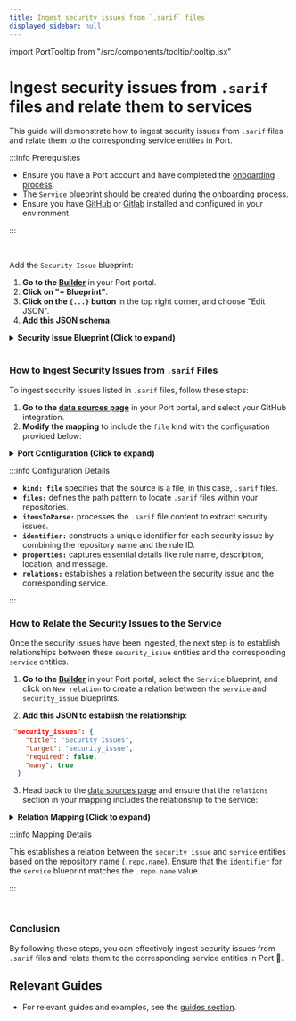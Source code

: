 ```yaml
---
title: Ingest security issues from `.sarif` files
displayed_sidebar: null
---
```


import PortTooltip from "/src/components/tooltip/tooltip.jsx"

# Ingest security issues from `.sarif` files and relate them to services

This guide will demonstrate how to ingest security issues from `.sarif` files and relate them to the corresponding service entities in Port.

:::info Prerequisites

- Ensure you have a Port account and have completed the [onboarding process](https://docs.getport.io/quickstart).
- The `Service` blueprint should be created during the onboarding process.
- Ensure you have [GitHub](/build-your-software-catalog/sync-data-to-catalog/git/github/installation.md) or [Gitlab](/build-your-software-catalog/sync-data-to-catalog/git/gitlab/installation) installed and configured in your environment.

:::

<br/>

Add the `Security Issue` blueprint:

1. **Go to the [Builder](https://app.getport.io/settings/data-model)** in your Port portal.
2. **Click on "+ Blueprint"**.
3. **Click on the `{...}` button** in the top right corner, and choose "Edit JSON".
4. **Add this JSON schema**:

<details>
<summary><b>Security Issue Blueprint (Click to expand)</b></summary>

```json showLineNumbers
{
  "identifier": "security_issue",
  "title": "Security Issue",
  "icon": "Alert",
  "schema": {
    "properties": {
      "rule_name": {
        "type": "string",
        "title": "Rule Name"
      },
      "rule_desc": {
        "type": "string",
        "title": "Rule Description"
      },
      "location": {
        "type": "string",
        "title": "Location"
      },
      "message": {
        "type": "string",
        "title": "Message"
      }
    },
    "required": [
      "rule_name",
      "location",
      "message"
    ]
  },
  "mirrorProperties": {},
  "calculationProperties": {},
  "aggregationProperties": {},
  "relations": {}
}
```

</details>

<br/>

### How to Ingest Security Issues from `.sarif` Files

To ingest security issues listed in `.sarif` files, follow these steps:

1. **Go to the [data sources page](https://app.getport.io/settings/data-sources)** in your Port portal, and select your GitHub integration.
2. **Modify the mapping** to include the `file` kind with the configuration provided below:

<details>
<summary><b>Port Configuration (Click to expand)</b></summary>

```yaml showLineNumbers
- kind: file
  selector:
    query: 'true'
    files:
      - path: '**/*.sarif'
  port:
    itemsToParse: |
      .file.content.runs[0] as $content |
      $content.tool.driver.rules as $rules |
      [ $content.results[] ] |
      map(
        . as $result |
        {
          ruleId: .ruleId,
          error: .message.text,
          loc: .locations[0].physicalLocation.artifactLocation.uri,
          ruleName: ($rules[] | select(.id == $result.ruleId) | .name),
          ruleDesc: ($rules[] | select(.id == $result.ruleId) | .shortDescription.text)
        })
    entity:
      mappings:
        identifier: .repo.name + "_" + .item.ruleId
        title: .item.error
        blueprint: '"security_issue"'
        properties:
          rule_name: .item.ruleName
          rule_desc: .item.ruleDesc
          location: .item.loc
          message: .item.error
        relations:
          issue_service: .repo.name
```

</details>

:::info Configuration Details

- **`kind: file`** specifies that the source is a file, in this case, `.sarif` files.
- **`files:`** defines the path pattern to locate `.sarif` files within your repositories.
- **`itemsToParse:`** processes the `.sarif` file content to extract security issues.
- **`identifier:`** constructs a unique identifier for each security issue by combining the repository name and the rule ID.
- **`properties:`** captures essential details like rule name, description, location, and message.
- **`relations:`** establishes a relation between the security issue and the corresponding service.

:::

### How to Relate the Security Issues to the Service

Once the security issues have been ingested, the next step is to establish relationships between these `security_issue` entities and the corresponding `service` entities.

1. **Go to the [Builder](https://app.getport.io/settings/data-model)** in your Port portal, select the `Service` <PortTooltip id="blueprint">blueprint</PortTooltip>, and click on `New relation` to create a relation between the `service` and `security_issue` blueprints.

2. **Add this JSON to establish the relationship**:

```json showLineNumbers
 "security_issues": {
    "title": "Security Issues",
    "target": "security_issue",
    "required": false,
    "many": true
  }

```

3. Head back to the [data sources page](https://app.getport.io/settings/data-sources) and ensure that the `relations` section in your mapping includes the relationship to the service:

<details>
<summary><b>Relation Mapping (Click to expand)</b></summary>

```yaml showLineNumbers
relations:
  issue_service: .repo.name
```

</details>

:::info Mapping Details

This establishes a relation between the `security_issue` and `service` entities based on the repository name (`.repo.name`). Ensure that the `identifier` for the `service` blueprint matches the `.repo.name` value.

:::

<br/>

[//]: # (<img src='/img/guides/serviceSecurityIssues.png' width='100%' border='1px' />)





### Conclusion

By following these steps, you can effectively ingest security issues from `.sarif` files and relate them to the corresponding service entities in Port 🎉.


## Relevant Guides

- For relevant guides and examples, see the [guides section](https://docs.getport.io/guides?tags=AppSec).
